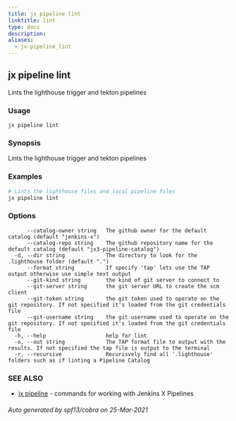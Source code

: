 ```yaml
---
title: jx pipeline lint
linktitle: lint
type: docs
description: 
aliases:
  - jx-pipeline_lint
---
```


## jx pipeline lint

Lints the lighthouse trigger and tekton pipelines

### Usage

```
jx pipeline lint
```

### Synopsis

Lints the lighthouse trigger and tekton pipelines

### Examples

  ```bash
  # Lints the lighthouse files and local pipeline files
  jx pipeline lint

  ```
### Options

```
      --catalog-owner string   The github owner for the default catalog (default "jenkins-x")
      --catalog-repo string    The github repository name for the default catalog (default "jx3-pipeline-catalog")
  -d, --dir string             The directory to look for the .lighthouse folder (default ".")
      --format string          If specify 'tap' lets use the TAP output otherwise use simple text output
      --git-kind string        the kind of git server to connect to
      --git-server string      the git server URL to create the scm client
      --git-token string       the git token used to operate on the git repository. If not specified it's loaded from the git credentials file
      --git-username string    the git username used to operate on the git repository. If not specified it's loaded from the git credentials file
  -h, --help                   help for lint
  -o, --out string             The TAP format file to output with the results. If not specified the tap file is output to the terminal
  -r, --recursive              Recurisvely find all '.lighthouse' folders such as if linting a Pipeline Catalog
```

### SEE ALSO

* [jx pipeline](..)	 - commands for working with Jenkins X Pipelines

###### Auto generated by spf13/cobra on 25-Mar-2021
